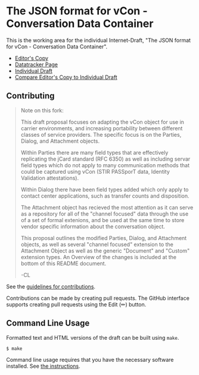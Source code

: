 # The JSON format for vCon - Conversation Data Container

This is the working area for the individual Internet-Draft, "The JSON format for vCon - Conversation Data Container".

* [Editor's Copy](https://dgpetrie.github.io/draft-petrie-vcon/#go.draft-petrie-vcon.html)
* [Datatracker Page](https://datatracker.ietf.org/doc/draft-petrie-vcon)
* [Individual Draft](https://datatracker.ietf.org/doc/html/draft-petrie-vcon)
* [Compare Editor's Copy to Individual Draft](https://dgpetrie.github.io/draft-petrie-vcon/#go.draft-petrie-vcon.diff)


## Contributing


> Note on this fork:
> 
> This draft proposal focuses on adapting the vCon object for use in carrier environments, and increasing portability between different classes of service providers. The specific focus is on the Parties, Dialog, and Attachment objects.
>
> Within Parties there are many field types that are effectively replicating the jCard standard (RFC 6350) as well as including servar field types which do not apply to many communication methods that could be captured using vCon (STIR PASSporT data, Identity Validation attestations).
> 
> Within Dialog there have been field types added which only apply to contact center applications, such as transfer counts and disposition.
> 
> The Attachment object has recieved the most attention as it can serve as a repository for all of the "channel focused" data through the use of a set of formal extenions, and be used at the same time to store vendor specific information about the conversation object.
> 
> This proposal outlines the modified Parties, Dialog, and Attachment objects, as well as several "channel focused" extension to the Attachment Object as well as the generic "Document" and "Custom" extension types. An Overview of the changes is included at the bottom of this README document.
>
> -CL


See the
[guidelines for contributions](https://github.com/dgpetrie/draft-petrie-vcon/blob/main/CONTRIBUTING.md).

Contributions can be made by creating pull requests.
The GitHub interface supports creating pull requests using the Edit (✏) button.


## Command Line Usage

Formatted text and HTML versions of the draft can be built using `make`.

```sh
$ make
```

Command line usage requires that you have the necessary software installed.  See
[the instructions](https://github.com/martinthomson/i-d-template/blob/main/doc/SETUP.md).

